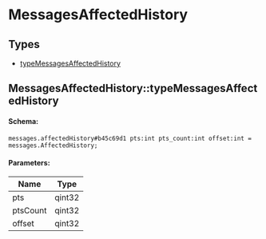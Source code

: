 # MessagesAffectedHistory

## Types

* [typeMessagesAffectedHistory](#messagesaffectedhistorytypemessagesaffectedhistory)

## MessagesAffectedHistory::typeMessagesAffectedHistory

#### Schema:

`messages.affectedHistory#b45c69d1 pts:int pts_count:int offset:int = messages.AffectedHistory;`

#### Parameters:

|Name|Type|
|----|----|
|pts|qint32|
|ptsCount|qint32|
|offset|qint32|

